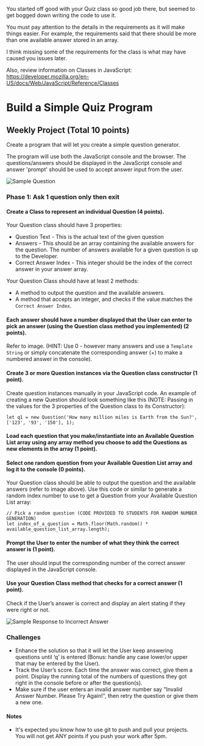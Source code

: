 You started off good with your Quiz class so good job there, but seemed to get bogged down writing the code to use it.

You must pay attention to the details in the requirements as it will make things easier. For example, the requirements said that there should be more than one available answer stored in an array.

I think missing some of the requirements for the class is what may have caused you issues later. 

Also, review information on Classes in JavaScript: https://developer.mozilla.org/en-US/docs/Web/JavaScript/Reference/Classes


# Build a Simple Quiz Program

## Weekly Project (Total 10 points)
Create a program that will let you create a simple question generator. 

The program will use both the JavaScript console and the browser. The questions/answers should be displayed in the JavaScript console and answer 'prompt' should be used to accept answer input from the user.

![Sample Question](https://github.com/cs-fullstack-master/javascript-intermediate-weekly-2/blob/master/2019-08-16_092700.png)

### Phase 1: Ask 1 question only then exit

#### Create a Class to represent an individual Question (4 points). 
Your Question class should have 3 properties:
* Question Text - This is the actual text of the given question 
* Answers - This should be an array containing the available answers for the question. The number of answers available for a given question is up to the Developer.
* Correct Answer Index - This integer should be the index of the correct answer in your answer array.

Your Question Class should have at least 2 methods:
* A method to output the question and the available answers. 
* A method that accepts an integer, and checks if the value matches the ```Correct Answer Index```. 

#### Each answer should have a number displayed that the User can enter to pick an answer (using the Question class method you implemented) (2 points). 
Refer to image. (HINT: Use 0 - however many answers and use a ```Template String``` or simply concatenate the corresponding answer (+) to make a numbered answer in the console).

#### Create 3 or more Question instances via the Question class constructor (1 point).
Create question instances manually in your JavaScript code. An example of creating a new Question should look something like this (NOTE: Passing in the values for the 3 properties of the Question class to its Constructor):

```let q1 = new Question('How many million miles is Earth from the Sun?',['123', '93', '150'], 1);```

#### Load each question that you make/instantiate into an Available Question List array using any array method you choose to add the Questions as new elements in the array (1 point).

#### Select one random question from your Available Question List array and log it to the console (0 points). 
Your Question class should be able to output the question and the available answers (refer to image above). Use this code or similar to generate a random index number to use to get a Question from your Available Question List array:
```
// Pick a random question (CODE PROVIDED TO STUDENTS FOR RANDOM NUMBER GENERATION)
let index_of_a_question = Math.floor(Math.random() * available_question_list_array.length);
```

#### Prompt the User to enter the number of what they think the correct answer is (1 point). 
The user should input the corresponding number of the correct answer displayed in the JavaScript console.

#### Use your Question Class method that checks for a correct answer (1 point).
Check if the User’s answer is correct and display an alert stating if they were right or not.

![Sample Response to Incorrect Answer](https://github.com/cs-fullstack-master/javascript-intermediate-weekly-2/blob/master/2019-08-16_101424.png)

### Challenges
* Enhance the solution so that it will let the User keep answering questions until ‘q’ is entered (Bonus: handle any case lower/or upper that may be entered by the User).
* Track the User’s score. Each time the answer was correct, give them a point. Display the running total of the numbers of questions they got right in the console before or after the question(s).
* Make sure if the user enters an invalid answer number say "Invalid Answer Number. Please Try Again!", then retry the question or give them a new one. 

#### Notes
- It's expected you know how to use git to push and pull your projects. You will not get ANY points if you push your work after 5pm.

